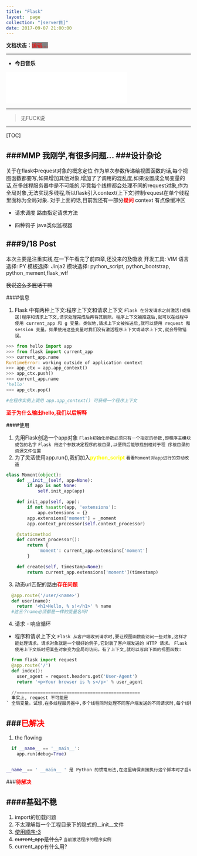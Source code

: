 ```yaml
---
title: "Flask"
layout:  page
collection: "[server目]"
date: 2017-09-07 21:00:00
---
```


**文档状态：**<a style="color:red;background-color:gray">编辑....</a>

---
- **今日音乐**
<iframe frameborder="no" border="0" marginwidth="0" marginheight="0" width=330 height=86 src="//music.163.com/outchain/player?type=2&id=144199&auto=0&height=66"></iframe>

---

> 无FUCK说

---

[TOC]

###MMP
我刚学,有很多问题...
###设计杂论
---
关于在flask中request对象的概念定位
作为单次参数传递给视图函数的话,每个视图函数都要写,如果增加其他对象,增加了了调用的混乱度,如果设置成全局变量的话,在多线程服务器中是不可能的,毕竟每个线程都会处理不同的request对象,作为全局对象,无法实现多线程,所以flask引入context(上下文)控制request在单个线程里面称为全局对象.
对于上面的话,目前我还有一部分<b style='color:red'>疑问</b>
context 有点像缓冲区

- 请求调度 路由指定请求方法

- 四种钩子 java类似监视器

###9/18 Post
---
本次主要是注重实践,在一下午看完了前四章,还没来的及吸收
开发工具: VIM
语言选择: PY
模板选择: Jinja2
模块选择: python_script, python_bootstrap, python_mement,flask_wtf

<del><del>我说这么多屁话干嘛</del></del>

####信息

1. Flask 中有两种上下文:程序上下文和请求上下文
`Flask 在分发请求之前激活(或推送)程序和请求上下文,请求处理完成后再将其删除。程序上下文被推送后,就可以在线程中使用 current_app 和 g 变量。类似地,请求上下文被推送后,就可以使用 request 和 session 变量。如果使用这些变量时我们没有激活程序上下文或请求上下文,就会导致错误。`
```python
>>> from hello import app
>>> from flask import current_app
>>> current_app.name
RuntimeError: working outside of application context
>>> app_ctx = app.app_context()
>>> app_ctx.push()
>>> current_app.name
'hello'
>>> app_ctx.pop()

#在程序实例上调用 app.app_context() 可获得一个程序上下文
```
<b style='color:red'>至于为什么输出hello,我们以后解释</b>

####使用
1. 先用Flask创造一个app对象
    `Flask初始化参数必须只有一个指定的参数,即程序主模块或包的名字`
    `Flask 用这个参数决定程序的根目录,以便稍后能够找到相对于程
序根目录的资源文件位置`
2. 为了灵活使用app.run(),我们加入<b style='color:yellow'>python_script</b>
`看看Moment对app进行的劳动改造`

```python
class Moment(object):
    def __init__(self, app=None):
        if app is not None:
            self.init_app(app)

    def init_app(self, app):
        if not hasattr(app, 'extensions'):
            app.extensions = {}
        app.extensions['moment'] = _moment
        app.context_processor(self.context_processor)

    @staticmethod
    def context_processor():
        return {
            'moment': current_app.extensions['moment']
        }

    def create(self, timestamp=None):
        return current_app.extensions['moment'](timestamp)

```
3. 动态url匹配的路由<b style='color:red' id='tro001'>存在问题</b>
```python
  @app.route('/user/<name>')
  def user(name):
    return '<h1>Hello, % s!</h1>' % name
  #这三个name必须都是一样的变量名吗?
```

4. 请求 - 响应循环
- 程序和请求上下文
    `Flask 从客户端收到请求时,要让视图函数能访问一些对象,这样才能处理请求。请求对象就是一个很好的例子,它封装了客户端发送的 HTTP 请求。`
    `Flask 使用上下文临时把某些对象变为全局可访问。有了上下文,就可以写出下面的视图函数:`
```python
  from flask import request
  @app.route('/')
  def index():
    user_agent = request.headers.get('User-Agent')
    return '<p>Your browser is % s</p>' % user_agent

  //===============================================
  事实上, request 不可能是
` 全局变量。试想,在多线程服务器中,多个线程同时处理不同客户端发送的不同请求时,每个线程看到的 request 对象必然不同。Falsk 使用上下文让特定的变量在一个线程中全局可访问,与此同时却不会干扰其他线程。
```

###<b style='color:red'>已解决</b>
---
1. the flowing
```python
  if __name__ == '__main__':
    app.run(debug=True)


__name__== ' __main__ ' 是 Python 的惯常用法,在这里确保直接执行这个脚本时才启动开发Web 服务器。如果这个脚本由其他脚本引入,程序假定父级脚本会启动不同的服务器,因此不会执行 app.run() 。只有真正执行到才会运行哦,所以经常用来做测试,我以前说过...
```



###<b style='color:red'>待解决</b>

####基础不稳
---
1. import的加载问题
2. 不太理解每一个工程目录下的隐式的__init__文件
3. [使用顺序-3](#tro001)
4. <del>current_app是什么?</del>
    `当前激活程序的程序实例`
5. current_app有什么用?
